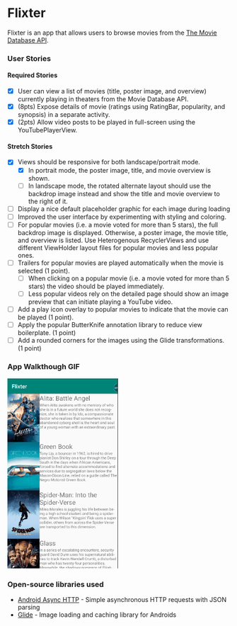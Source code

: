 # Flixter
Flixter is an app that allows users to browse movies from the [The Movie Database API](http://docs.themoviedb.apiary.io/#).

### User Stories

#### Required Stories
- [x] User can view a list of movies (title, poster image, and overview) currently playing in theaters from the Movie Database API.
- [x] (8pts) Expose details of movie (ratings using RatingBar, popularity, and synopsis) in a separate activity.
- [x] (2pts) Allow video posts to be played in full-screen using the YouTubePlayerView.

#### Stretch Stories
- [x] Views should be responsive for both landscape/portrait mode.
   - [x] In portrait mode, the poster image, title, and movie overview is shown.
   - [ ] In landscape mode, the rotated alternate layout should use the backdrop image instead and show the title and movie overview to the right of it.
- [ ] Display a nice default placeholder graphic for each image during loading
- [ ] Improved the user interface by experimenting with styling and coloring.
- [ ] For popular movies (i.e. a movie voted for more than 5 stars), the full backdrop image is displayed. Otherwise, a poster image, the movie title, and overview is listed. Use Heterogenous RecyclerViews and use different ViewHolder layout files for popular movies and less popular ones.
- [ ] Trailers for popular movies are played automatically when the movie is selected (1 point).
  - [ ] When clicking on a popular movie (i.e. a movie voted for more than 5 stars) the video should be played immediately.
  - [ ] Less popular videos rely on the detailed page should show an image preview that can initiate playing a YouTube video.
- [ ] Add a play icon overlay to popular movies to indicate that the movie can be played (1 point).
- [ ] Apply the popular ButterKnife annotation library to reduce view boilerplate. (1 point)
- [ ] Add a rounded corners for the images using the Glide transformations. (1 point)

### App Walkthough GIF

<img src="https://github.com/markab4/Flixter/blob/master/app_walkthrough.gif?raw=true" width=250><br>

### Open-source libraries used

- [Android Async HTTP](https://github.com/loopj/android-async-http) - Simple asynchronous HTTP requests with JSON parsing
- [Glide](https://github.com/bumptech/glide) - Image loading and caching library for Androids
